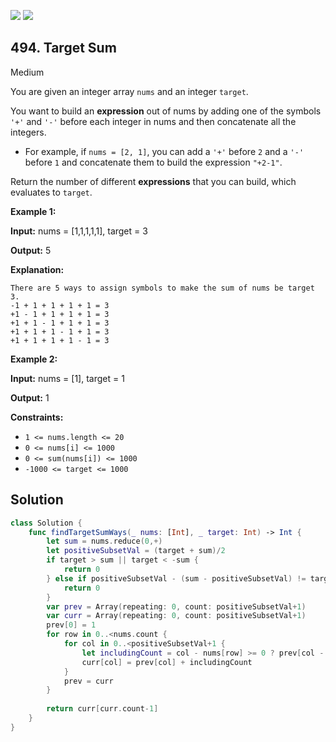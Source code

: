 [![](https://img.shields.io/github/stars/LeetCode-in-Swift/LeetCode-in-Swift?label=Stars&style=flat-square)](https://github.com/LeetCode-in-Swift/LeetCode-in-Swift)
[![](https://img.shields.io/github/forks/LeetCode-in-Swift/LeetCode-in-Swift?label=Fork%20me%20on%20GitHub%20&style=flat-square)](https://github.com/LeetCode-in-Swift/LeetCode-in-Swift/fork)

## 494\. Target Sum

Medium

You are given an integer array `nums` and an integer `target`.

You want to build an **expression** out of nums by adding one of the symbols `'+'` and `'-'` before each integer in nums and then concatenate all the integers.

*   For example, if `nums = [2, 1]`, you can add a `'+'` before `2` and a `'-'` before `1` and concatenate them to build the expression `"+2-1"`.

Return the number of different **expressions** that you can build, which evaluates to `target`.

**Example 1:**

**Input:** nums = [1,1,1,1,1], target = 3

**Output:** 5

**Explanation:**

    There are 5 ways to assign symbols to make the sum of nums be target 3.
    -1 + 1 + 1 + 1 + 1 = 3
    +1 - 1 + 1 + 1 + 1 = 3
    +1 + 1 - 1 + 1 + 1 = 3
    +1 + 1 + 1 - 1 + 1 = 3
    +1 + 1 + 1 + 1 - 1 = 3 

**Example 2:**

**Input:** nums = [1], target = 1

**Output:** 1 

**Constraints:**

*   `1 <= nums.length <= 20`
*   `0 <= nums[i] <= 1000`
*   `0 <= sum(nums[i]) <= 1000`
*   `-1000 <= target <= 1000`

## Solution

```swift
class Solution {
    func findTargetSumWays(_ nums: [Int], _ target: Int) -> Int {
        let sum = nums.reduce(0,+)
        let positiveSubsetVal = (target + sum)/2
        if target > sum || target < -sum {
            return 0
        } else if positiveSubsetVal - (sum - positiveSubsetVal) != target {
            return 0
        }
        var prev = Array(repeating: 0, count: positiveSubsetVal+1)
        var curr = Array(repeating: 0, count: positiveSubsetVal+1)
        prev[0] = 1
        for row in 0..<nums.count {
            for col in 0..<positiveSubsetVal+1 {
                let includingCount = col - nums[row] >= 0 ? prev[col - nums[row]] : 0
                curr[col] = prev[col] + includingCount
            }
            prev = curr
        }
        
        return curr[curr.count-1]
    }
}
```